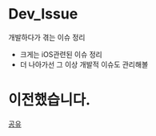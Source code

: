 # Dev_Issue
개발하다가 겪는 이슈 정리

- 크게는 iOS관련된 이슈 정리
- 더 나아가선 그 이상 개발적 이슈도 관리해볼 


# 이전했습니다. 
[공유 ](https://github.com/iOS-Children/Dev-Issue)

